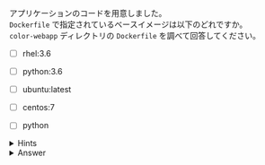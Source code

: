 アプリケーションのコードを用意しました。  
`Dockerfile` で指定されているベースイメージは以下のどれですか。  
`color-webapp` ディレクトリの `Dockerfile` を調べて回答してください。

- [ ] rhel:3.6
- [ ] python:3.6
- [ ] ubuntu:latest
- [ ] centos:7
- [ ] python


<details>
  <summary>Hints</summary>

`color-webapp/Dockerfile` を参照して `FROM` のアーギュメントを確認します。

</details>

<details>
  <summary>Answer</summary>

python:3.6

</details>